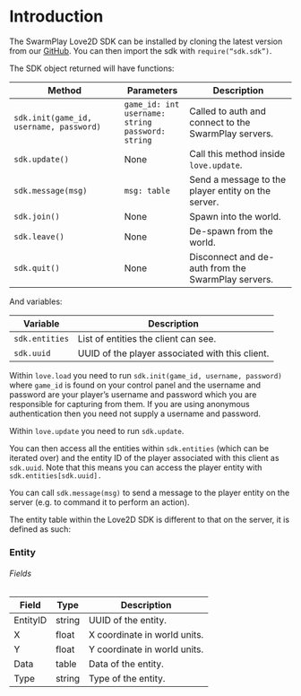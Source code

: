 # Introduction

The SwarmPlay Love2D SDK can be installed by cloning the latest version from our [GitHub](https://github.com/planetary-processing/). You can then import the sdk with `require(“sdk.sdk”)`.

The SDK object returned will have functions:

| Method                                  | Parameters                                                 | Description                                                        |
| --------------------------------------- | ---------------------------------------------------------- | ------------------------------------------------------------------ |
| `sdk.init(game_id, username, password)` | `game_id: int`<br>`username: string`<br>`password: string` | Called to auth and connect to the SwarmPlay servers.               |
| `sdk.update()`                          | None                                                       | Call this method inside `love.update`.                             |
| `sdk.message(msg)`                      | `msg: table`                                               | Send a message to the player entity on the server.                 |
| `sdk.join()`                            | None                                                       | Spawn into the world.                                              |
| `sdk.leave()`                           | None                                                       | De-spawn from the world.                                           |
| `sdk.quit()`                            | None                                                       | Disconnect and de-auth from the SwarmPlay servers.                 |

And variables:

| Variable       | Description                                     |
| -------------- | ----------------------------------------------- |
| `sdk.entities` | List of entities the client can see.            |
| `sdk.uuid`     | UUID of the player associated with this client. |

Within `love.load` you need to run `sdk.init(game_id, username, password)` where `game_id` is found on your control panel and the username and password are your player’s username and password which you are responsible for capturing from them. If you are using anonymous authentication then you need not supply a username and password.

Within `love.update` you need to run `sdk.update`.

You can then access all the entities within `sdk.entities` (which can be iterated over) and the entity ID of the player associated with this client as `sdk.uuid`. Note that this means you can access the player entity with `sdk.entities[sdk.uuid].`

You can call `sdk.message(msg)` to send a message to the player entity on the server (e.g. to command it to perform an action).

The entity table within the Love2D SDK is different to that on the server, it is defined as such:

### Entity

###### Fields

| Field    | Type   | Description                  |
| -------- | ------ | ---------------------------- |
| EntityID | string | UUID of the entity.          |
| X        | float  | X coordinate in world units. |
| Y        | float  | Y coordinate in world units. |
| Data     | table  | Data of the entity.          |
| Type     | string | Type of the entity.          |
